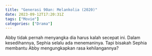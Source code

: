 ```yaml
---
title: "Generasi 90an: Melankolia (2020)"
date: 2023-09-12T17:20:31Z
tags: ["Movie"]
categories: ["Drama"]
---
```


Abby tidak pernah menyangka dia harus kalah secepat ini. Dalam kesedihannya, Sephia selalu ada menemaninya. Tapi bisakah Sephia membantu Abby mengungkapkan rasa kehilangannya?

<mux-player stream-type="on-demand"
src="https://kp3d-my.sharepoint.com/personal/ryoo_kp3d_onmicrosoft_com/_layouts/15/download.aspx?share=EYKONJEK0TZEp8rh7pGUVIcBkOFTsGH_m5fAiyuglLk8fw" metadata-video-title="Generasi 90an: Melankolia (2020)" prefer-playback="mse" controls>
  </mux-player>
  

  <script src="https://cdn.jsdelivr.net/npm/@mux/mux-player"></script>
  <script id="A00r7m6QGOonfVI4gdE7PF2TqPeXEweNgA4MVRydaY6g" type="application/ld+json">
 {
  "@context": "https://schema.org/",
  "@type": "VideoObject",
  "name": "Generasi 90an: Melankolia (2020)",
  "description": "In this guide you will learn how to play Mux videos in your application.",
  "contentUrl": "https://stream.mux.com/A00r7m6QGOonfVI4gdE7PF2TqPeXEweNgA4MVRydaY6g.m3u8?quality=auto",
  "thumbnailUrl": "https://www.themoviedb.org/t/p/original/acCCpzRvWSmXH5v1O2wqkpD0kkw.jpg",
  "uploadDate": "2021-06-09T23:23:00Z",
  "encoding": [
    {
      "@type": "VideoObject",
      "name": "800p",
      "width": 480,
      "height": 360,
       "bitrate": 8000,
      "contentUrl": "https://stream.mux.com/1Qk5ct7XgCSR7w005gpmP302V02qHhFGtsz02MwztZyBfjw.m3u8",
      "mp4_support": "standard",
    "max_stored_resolution": "HD",
    "resolution_tier": "1080p",
    "max_stored_frame_rate": 29.97,
    "master_access": "none",
    "id": "lJ4bGGsp7ZlPf02nMg015W02iHQLN9XnuuLRBsPS00xqd68",
    "duration": 23.857167,
    "created_at": "1609868768",
    "aspect_ratio": "16:9"
    }
  ]
}

</script>

<script id="RiyQPM31a1SPtfI802bEP2zD02F5FQVNL801FRHeE5t01G4" type="application/ld+json">
{
  "data": {
    "tracks": [
      {
        "type": "video",
        "max_width": 1920,
        "max_height": 1080,
        "max_frame_rate": 29.97,
        "id": "RiyQPM31a1SPtfI802bEP2zD02F5FQVNL801FRHeE5t01G4",
        "duration": 23.8238
      },
      {
        "type": "audio",
        "max_channels": 2,
        "id": "LvINTciHVoC017knMCH01y9pSi5OrDLCRaBPNDAoNJcmg",
        "duration": 23.823792
      }
    ],
    "status": "ready",
    "playback_ids": [
      {
        "policy": "public",
        "id": "vAFLI2eKFFicXX00iHBS2vqt5JjJGg5HV6fQ4Xijgt1I"
      }
    ],
    "mp4_support": "standard",
    "max_stored_resolution": "HD",
    "resolution_tier": "1080p",
    "max_stored_frame_rate": 29.97,
    "master_access": "none",
    "id": "lJ4bGGsp7ZlPf02nMg015W02iHQLN9XnuuLRBsPS00xqd68",
    "duration": 23.857167,
    "created_at": "1609868768",
    "aspect_ratio": "16:9"
  }
}
</script>
